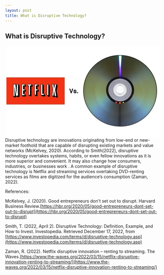 ```yaml
---
layout: post
title: What is Disruptive Technology?
---
```


## What is Disruptive Technology?

<img class="img2" src="netflix-streaming.jpg" style="float:right;">
Disruptive technology are innovations originating from low-end or new-market foothold that are capable of disrupting existing markets and value networks (McKelvey, 2020). According to Smith(2022), disruptive technology overtakes systems, habits, or even fellow innovations as it is more superior and convenient. It may also change how consumers, industries, or businesses work . A common example of disruptive technology is Netflix and streaming services overtaking DVD-renting services as films are digitized for the audience’s consumption (Zaman, 2022).

References:

McKelvey, J. (2020). Good entrepreneurs don't set out to disrupt. Harvard Business Review.[https://hbr.org/2020/05/good-entrepreneurs-dont-set-out-to-disrupt](https://hbr.org/2020/05/good-entrepreneurs-dont-set-out-to-disrupt)

Smith, T. (2022, April 2). Disruptive Technology: Definition, Example, and How to Invest. Investopedia. Retrieved December 17, 2022, from [https://www.investopedia.com/terms/d/disruptive-technology.asp](https://www.investopedia.com/terms/d/disruptive-technology.asp)
 
Zaman, R. (2022). Netflix disruptive innovation – renting to streaming. The Waves.[https://www.the-waves.org/2022/03/15/netflix-disruptive-innovation-renting-to-streaming/](https://www.the-waves.org/2022/03/15/netflix-disruptive-innovation-renting-to-streaming/)
  
